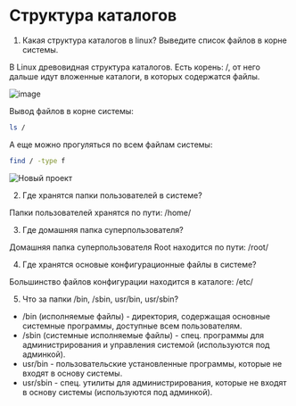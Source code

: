# Структура каталогов

1) Какая структура каталогов в linux? Выведите список файлов в корне системы.

В Linux древовидная структура каталогов. Есть корень: /, от него дальше идут вложенные каталоги, в которых содержатся файлы.

![image](https://github.com/user-attachments/assets/11918a7c-b0cc-48e6-8f42-a68a121aec0f)

Вывод файлов в корне системы:
```sh
ls /
```

А еще можно прогуляться по всем файлам системы:

```sh
find / -type f
```

![Новый проект](https://github.com/user-attachments/assets/df412fc8-97bb-4f1f-970e-988da53b8f5c)

2) Где хранятся папки пользователей в системе?

Папки пользователей хранятся по пути: /home/

3) Где домашняя папка суперпользователя?

Домашняя папка суперпользователя Root находится по пути: /root/

4) Где хранятся основые конфигурационные файлы в системе?

Большинство файлов конфигурации находится в каталоге: /etc/

5) Что за папки /bin, /sbin, usr/bin, usr/sbin?

- /bin (исполняемые файлы) - директория, содержащая основные системные программы, доступные всем пользователям.
- /sbin (системные исполняемые файлы) - спец. программы для администрирования и управления системой (используются под админкой).
- usr/bin - пользовательские установленные программы, которые не входят в основу системы.
- usr/sbin - спец. утилиты для администрирования, которые не входят в основу системы (используются под админкой).

